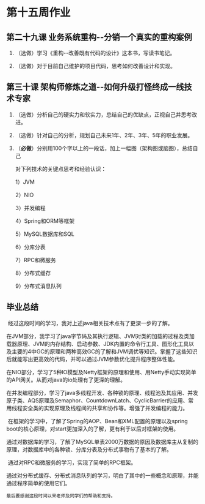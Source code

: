 # 第十五周作业

## 第二十九课 业务系统重构--分销一个真实的重构案例

1. （选做）学习《重构--改善既有代码的设计》这本书，写读书笔记。 

2. （选做）对于目前自己维护的项目代码，思考如何改善设计和实现。

## 第三十课 架构师修炼之道--如何升级打怪终成一线技术专家

1. （选做）分析自己的硬实力和软实力，总结自己的优缺点，正视自己并思考改进。 

2. （选做）针对自己的分析，规划自己未来1年、2年、3年、5年的职业发展。 

3. （**必做**）分别用100个字以上的一段话，加上一幅图（架构图或脑图），总结自己 

   对下列技术的关键点思考和经验认识： 

   1）JVM 

   2）NIO 

   3）并发编程 

   4）Spring和ORM等框架 

   5）MySQL数据库和SQL 

   6）分库分表 

   7）RPC和微服务 

   8）分布式缓存 

   9）分布式消息队列 



## 毕业总结

​	经过这段时间的学习，我对上述java相关技术点有了更深一步的了解。

​	在JVM部分，我学习了java字节码及其执行逻辑、JVM对类的加载的过程及类加载器原理、JVM的内存结构、启动参数、JDK内置的命令行工具、图形化工具以及主要的4中GC的原理和两种高效GC的了解和JVM调优等知识。掌握了这些知识后就能写出更高效的代码，并可以通过JVM参数优化提升程序整体性能。

​	在NIO部分，学习了5种IO模型及Netty框架的原理和使用、用Netty手动实现简单的API网关。从而对java的io处理有了更深的理解。

​	在并发编程部分，学习了java多线程开发、各种锁的原理、线程池及其应用、并发原子类、AQS原理及Semaphor、CountdownLatch、CyclicBarrier的应用、常用线程安全类的实现原理及线程间的共享和协作等。增强了并发编程的能力。

​	在框架的学习中，了解了Spring的AOP、Bean和XML配置的原理以及spring boot的核心原理，对start更加深入的了解，更有利于以后对框架的使用。

​	通过对数据库的学习，了解了MySQL单表2000万数据的原因及数据库主从复制的原理，对数据库中的各种锁、分库分表及分布式事物有了基本的了解。

​	通过对RPC和微服务的学习，实现了简单的RPC框架。

​	通过对分布式缓存、分布式消息队列的学习，明白了其中的一些概念和原理，并能通过程序简单的使用它们。

 	最后要感谢这段时间以来老师及同学们的帮助和支持。

​	